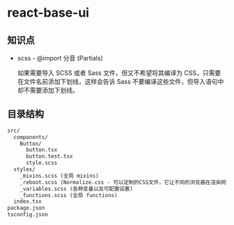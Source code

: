 # react-base-ui

## 知识点

+ scss - @import 分音 (Partials)

  如果需要导入 SCSS 或者 Sass 文件，但又不希望将其编译为 CSS，只需要在文件名前添加下划线，这样会告诉 Sass 不要编译这些文件，但导入语句中却不需要添加下划线。

## 目录结构

``` txt
src/
  components/
    Button/
      button.tsx
      button.test.tsx
      style.scss
  styles/
    _mixins.scss (全局 mixins)
    _reboot.scss (Normalize.css - 可以定制的CSS文件，它让不同的浏览器在渲染网页元素的时候形式更统一)
    _variables.scss (各种变量以及可配置设置)
    _functions.scss (全局 functions)
  index.tsx
package.json
tsconfig.json
```

